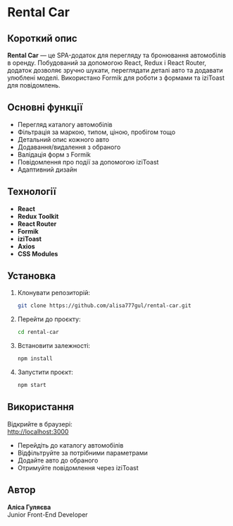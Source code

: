 # Rental Car

## Короткий опис

**Rental Car** — це SPA-додаток для перегляду та бронювання автомобілів в оренду. Побудований за допомогою React, Redux і React Router, додаток дозволяє зручно шукати, переглядати деталі авто та додавати улюблені моделі. Використано Formik для роботи з формами та iziToast для повідомлень.

## Основні функції

- Перегляд каталогу автомобілів
- Фільтрація за маркою, типом, ціною, пробігом тощо
- Детальний опис кожного авто
- Додавання/видалення з обраного
- Валідація форм з Formik
- Повідомлення про події за допомогою iziToast
- Адаптивний дизайн

## Технології

- **React**
- **Redux Toolkit**
- **React Router**
- **Formik**
- **iziToast**
- **Axios**
- **CSS Modules**

## Установка

1. Клонувати репозиторій:

   ```bash
   git clone https://github.com/alisa777gul/rental-car.git
   ```

2. Перейти до проєкту:

   ```bash
   cd rental-car
   ```

3. Встановити залежності:

   ```bash
   npm install
   ```

4. Запустити проєкт:

   ```bash
   npm start
   ```

## Використання

Відкрийте в браузері:  
[http://localhost:3000](http://localhost:3000)

- Перейдіть до каталогу автомобілів
- Відфільтруйте за потрібними параметрами
- Додайте авто до обраного
- Отримуйте повідомлення через iziToast

## Автор

**Аліса Гуляєва**  
Junior Front-End Developer
